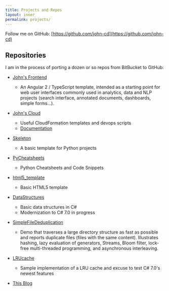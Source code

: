 ```yaml
---
title: Projects and Repos
layout: inner
permalink: projects/
---
```


Follow me on GitHub: [https://github.com/john-cd](https://github.com/john-cd)


## Repositories

I am in the process of porting a dozen or so repos from BitBucket to GitHub:

* [John's Frontend](https://github.com/john-cd/frontend)
    * An Angular 2 / TypeScript template, intended as a starting point for web user interfaces commonly used in analytics, data and NLP projects (search interface, annotated documents, dashboards, simple forms...).

* [John's Cloud](https://github.com/john-cd/johnscloud)
    * Useful CloudFormation templates and devops scripts
    * [Documentation](https://john-cd.github.io/johnscloud/)

* [Skeleton](https://github.com/john-cd/skeleton)
    * A basic template for Python projects

* [PyCheatsheets](https://github.com/john-cd/PyCheatsheets)
    * Python Cheatsheets and Code Snippets
    
* [html5_template](https://github.com/john-cd/html5_template)
    * Basic HTML5 template

* [DataStructures](https://github.com/john-cd/DataStructures)
    * Basic data structures in C#
    * Modernization to C# 7.0 in progress

* [SimpleFileDeduplication](https://github.com/john-cd/SimpleFileDeduplication)
    * Demo that traverses a large directory structure as fast as possible and reports duplicate files (files with the same content). Illustrates hashing, lazy evaluation of generators, Streams, Bloom filter, lock-free multi-threaded programming, and asynchronous interleaving.
    
* [LRUcache](https://github.com/john-cd/LRUcache)
    * Sample implementation of a LRU cache and excuse to test C# 7.0's newest features
 
* [This Blog](https://github.com/john-cd/john-cd.github.io)
